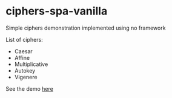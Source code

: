 # ciphers-spa-vanilla
Simple ciphers demonstration implemented using no framework

List of ciphers:
* Caesar
* Affine
* Multiplicative
* Autokey
* Vigenere

See the demo [here](krutoo.github.io/ciphers-spa-vanilla/)
